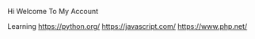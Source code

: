 Hi Welcome To My Account

Learning
https://python.org/ https://javascript.com/ https://www.php.net/
<!---
XV1N2/XV1N2 is a ✨ special ✨ repository because its `README.md` (this file) appears on your GitHub profile.
You can click the Preview link to take a look at your changes.
--->
